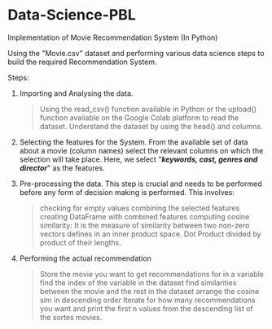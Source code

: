 # Data-Science-PBL
Implementation of Movie Recommendation System (In Python)

Using the "Movie.csv" dataset and performing various data science steps to build the required Recommendation System.

Steps: 
1. Importing and Analysing the data.
   > Using the read_csv() function available in Python or the upload() function available on the Google Colab platform to read the dataset.
   > Understand the dataset by using the head() and columns.

2. Selecting the features for the System.
   From the available set of data about a movie (column names) select the relevant columns on which the selection will take place.
   Here, we select "**_keywords, cast, genres and director_**" as the features.
   
 3. Pre-processing the data.
    This step is crucial and needs to be performed before any form of decision making is performed. This involves:
    > checking for empty values
    > combining the selected features
    > creating DataFrame with combined features
    > computing cosine similarity: It is the measure of similarity between two non-zero vectors defines in an inner product space. Dot Product divided by product of their lengths. 

4. Performing the actual recommendation
   > Store the movie you want to get recommendations for in a variable
   > find the index of the variable in the dataset
   > find similarities between the movie and the rest in the dataset 
   > arrange the cosine sim in descending order
   > Iterate for how many recommendations you want and print the first n values from the descending list of the sortes movies.
